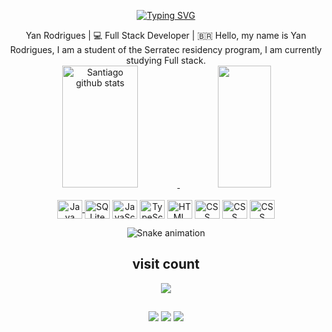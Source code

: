 <div align="center">
   
   [![Typing SVG](https://readme-typing-svg.herokuapp.com/?color=552583&size=35&center=true&vCenter=true&width=1000&lines=Olá+eu+sou+o+Yan👋;Hi+there+I'm+Yan👋;Hola+soy+Yan👋)](https://git.io/typing-svg)
   
<div align="center">
      Yan Rodrigues | 💻 Full Stack Developer | 🇧🇷
     Hello, my name is Yan Rodrigues, I am a student of the Serratec residency program, I am currently studying Full stack.
</div>
 

 <div align="center">  
   <a href="https://github.com/YanRodrigues1"> 
      <img width="49%" height="195px" src="https://github-readme-stats.vercel.app/api?username=YanRodrigues1&show_icons=true&count_private=true&hide_border=true&title_color=552583&icon_color=552583&text_color=FDB927&bg_color=0d1117" alt="Santiago github stats" /> 
      <img width="41%" height="195px" src="https://github-readme-stats.vercel.app/api/top-langs/?username=YanRodrigues1&layout=compact&hide_border=true&title_color=552583&text_color=D3D3D3&bg_color=0d1117" />
</div>


 <div style="display: inline_block" align="center"><br>
    <a href="https://www.java.com/pt-BR/"> <img align="center" alt="Java" height="30" width="40" src="https://cdn.jsdelivr.net/gh/devicons/devicon/icons/java/java-original.svg"/> </a>
    <a href=https://sqlite.org/index.html><img align="center" alt="SQLite" height="30" width="40" src="https://cdn.jsdelivr.net/gh/devicons/devicon/icons/sqlite/sqlite-original.svg" /></a>
    <a href=https://developer.mozilla.org/pt-BR/docs/Web/TypeScript><img align="center" alt="JavaScript" height="30" width="40" src="https://cdn.jsdelivr.net/gh/devicons/devicon/icons/javascript/javascript-original.svg" /><a/>
    <a href=https://www.typescriptlang.org><img align="center" alt="TypeScript" height="30" width="40"  src="https://cdn.jsdelivr.net/gh/devicons/devicon/icons/typescript/typescript-original.svg" /><a/>
    <a href=https://html.spec.whatwg.org><img align="center" alt="HTML" height="30" width="40" src="https://cdn.jsdelivr.net/gh/devicons/devicon/icons/html5/html5-original.svg" /><a/>
    <a href=https://developer.mozilla.org/pt-BR/docs/Web/CSS><img align="center" alt="CSS" height="30" width="40" src="https://cdn.jsdelivr.net/gh/devicons/devicon/icons/css3/css3-original.svg" /><a/>
    <a href=https://spring.io><img align="center" alt="CSS" height="30" width="40"  src="https://cdn.jsdelivr.net/gh/devicons/devicon/icons/spring/spring-original.svg" /><a/>
     <a href=https://nodejs.org/en><img align="center" alt="CSS" height="30" width="40" src="https://cdn.jsdelivr.net/gh/devicons/devicon/icons/nodejs/nodejs-original.svg" /><a/>
  
   
    
 </div>
 
 ![Snake animation ]()
 
 ## visit count
 <p align="center"><img align="center" fill="#FFF" src="https://profile-counter.glitch.me/%7BYanRodrigues1%7D/count.svg/" /></p>
       
 ##
 <div>
    <a href="https://www.linkedin.com/in/yan-rodrigues-775b7b270/" target="_blank"><img src="https://img.shields.io/badge/LinkedIn-552583?style=for-the-badge&logo=linkedin&logoColor=yellow" target="_blank"></a>
    <a href="https://www.instagram.com/yan.rodrigues1/" target="_blank"><img src="https://img.shields.io/badge/Instagram-552583?style=for-the-badge&logo=instagram&logoColor=yellow" target="_blank"></a>
    <a href="mailto:yanrodriguesfm@gmail.com"><img src="https://img.shields.io/badge/Gmail-552583?style=for-the-badge&logo=gmail&logoColor=yellow" target="_blank"></a>
   </div>


  
   
   
